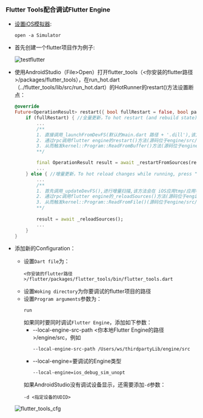 ### Flutter Tools配合调试Flutter Engine

* [设置iOS模拟器](https://flutterchina.club/setup-macos/#%E8%AE%BE%E7%BD%AEios%E6%A8%A1%E6%8B%9F%E5%99%A8):

    ```
    open -a Simulator
    ```

* 首先创建一个flutter项目作为例子:

    ![testflutter](images/flutter_upload/test_flutter.png)

* 使用AndroidStudio（File>Open）打开flutter_tools（<你安装的flutter路径>/packages/flutter_tools），在run_hot.dart（../flutter_tools/lib/src/run_hot.dart）的HotRunner的restart()方法设置断点：

    ```dart
    @override
    Future<OperationResult> restart({ bool fullRestart = false, bool pauseAfterRestart = false, String reason }) async {
        if (fullRestart) { //全量更新，To hot restart (and rebuild state), press "R".
            ...
            /**
            1. 直接调用_launchFromDevFS(默认的main.dart 路径 + '.dill'),该方法会在 iOS应用tmp/应用名+xxxx/应用名/lib文件夹下生成main.dart.dill;
            2. 通过rpc调用flutter engine的restart()方法(源码位于engine/src/ flutter/shell/common/engine.cc);
            3. 从而触发kernel::Program::ReadFromBuffer()方法(源码位于engine/src/third_party/dart/runtime/vm/kernel.cc)，进而进行全局编译，最后触发widget刷新
            **/

            final OperationResult result = await _restartFromSources(reason: reason);
            ...
        } else { //增量更新，To hot reload changes while running, press "r".
            ...
            /**
            1. 首先调用_updateDevFS(),进行增量扫描,该方法会在 iOS应用tmp/应用名 +xxxx/应用名/lib文件夹下生成 以修改文件名.incremental.dill为后缀的增量更新文件;
            2. 通过rpc调用flutter engine的_reloadSources()方法(源码位于engine/src/third_party/dart/runtime/vm/service.cc);
            3. 从而触发kernel::Program::ReadFromFile()(源码位于engine/src/third_party/dart/runtime/vm/kernel.cc),进行增量编译，实现热更新;
            **/
       
            result = await _reloadSources();
            ...
        }
    }
    ```
* 添加新的Configuration：
    - 设置`Dart file`为：
        ```
        <你安装的flutter路径>/flutter/packages/flutter_tools/bin/flutter_tools.dart
        ```
    - 设置`Woking directory`为你要调试的flutter项目的路径
    - 设置`Program arguments`参数为：
        ```
        run
        ```
        如果同时要同时调试`Flutter Engine`，添加如下参数：
        - --local-engine-src-path <你本地Flutter Engine的路径>/engine/src，例如
            ```
            --local-engine-src-path /Users/ws/thirdpartyLib/engine/src
            ```
        - --local-engine=要调试的Engine类型
            ```
            --local-engine=ios_debug_sim_unopt
            ```
        如果AndroidStudio没有调试设备显示，还需要添加`-d`参数：
        ```
        -d <指定设备的UDID>
        ```

    ![flutter_tools_cfg](images/flutter_upload/flutter_tools_cfg.png)
